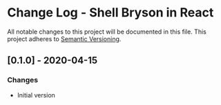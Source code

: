# Change Log - Shell Bryson in React

All notable changes to this project will be documented in this file.
This project adheres to [Semantic Versioning](http://semver.org/).

## [0.1.0] - 2020-04-15

### Changes

- Initial version


